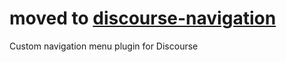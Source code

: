 # moved to [discourse-navigation](https://github.com/vinkas0/discourse-navigation)
Custom navigation menu plugin for Discourse
